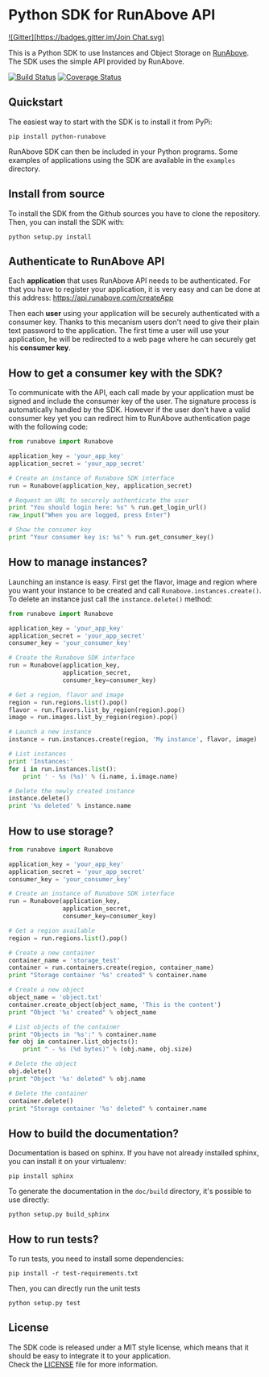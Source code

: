 Python SDK for RunAbove API
===========================
[![Gitter](https://badges.gitter.im/Join Chat.svg)](https://gitter.im/ne0ark/python-runabove?utm_source=badge&utm_medium=badge&utm_campaign=pr-badge&utm_content=badge)

This is a Python SDK to use Instances and Object Storage on 
[RunAbove](https://www.runabove.com). The SDK uses the simple API provided by 
RunAbove.

[![Build 
Status](https://travis-ci.org/runabove/python-runabove.svg?branch=master)](https://travis-ci.org/runabove/python-runabove)
[![Coverage 
Status](https://coveralls.io/repos/runabove/python-runabove/badge.png?branch=master)](https://coveralls.io/r/runabove/python-runabove?branch=master)

Quickstart
----------

The easiest way to start with the SDK is to install it from PyPi:

    pip install python-runabove

RunAbove SDK can then be included in your Python programs. Some examples of
applications using the SDK are available in the `examples` directory.

Install from source
-------------------

To install the SDK from the Github sources you have to clone the repository.
Then, you can install the SDK with:

    python setup.py install


Authenticate to RunAbove API
----------------------------

Each **application** that uses RunAbove API needs to be authenticated. For that 
you have to register your application, it is very easy and can be done at this 
address: https://api.runabove.com/createApp

Then each **user** using your application will be securely authenticated with a 
consumer key. Thanks to this mecanism users don't need to give their plain text 
password to the application. The first time a user will use your application, 
he will be redirected to a web page where he can securely get his **consumer 
key**.

How to get a consumer key with the SDK?
---------------------------------------

To communicate with the API, each call made by your application must be signed 
and include the consumer key of the user. The signature process is 
automatically handled by the SDK. However if the user don't have a valid 
consumer key yet you can redirect him to RunAbove authentication page with the 
following code:

```python
from runabove import Runabove

application_key = 'your_app_key'
application_secret = 'your_app_secret'

# Create an instance of Runabove SDK interface
run = Runabove(application_key, application_secret)

# Request an URL to securely authenticate the user
print "You should login here: %s" % run.get_login_url()
raw_input("When you are logged, press Enter")

# Show the consumer key
print "Your consumer key is: %s" % run.get_consumer_key()
```

How to manage instances?
------------------------

Launching an instance is easy. First get the flavor, image and region where you 
want your instance to be created and call `Runabove.instances.create()`. To 
delete an instance just call the `instance.delete()` method:

```python
from runabove import Runabove

application_key = 'your_app_key'
application_secret = 'your_app_secret'
consumer_key = 'your_consumer_key'

# Create the Runabove SDK interface
run = Runabove(application_key,
               application_secret,
               consumer_key=consumer_key)

# Get a region, flavor and image
region = run.regions.list().pop()
flavor = run.flavors.list_by_region(region).pop()
image = run.images.list_by_region(region).pop()

# Launch a new instance
instance = run.instances.create(region, 'My instance', flavor, image)

# List instances
print 'Instances:'
for i in run.instances.list():
    print ' - %s (%s)' % (i.name, i.image.name)

# Delete the newly created instance
instance.delete()
print '%s deleted' % instance.name
```

How to use storage?
-------------------

```python
from runabove import Runabove

application_key = 'your_app_key'
application_secret = 'your_app_secret'
consumer_key = 'your_consumer_key'

# Create an instance of Runabove SDK interface
run = Runabove(application_key,
               application_secret,
               consumer_key=consumer_key)

# Get a region available
region = run.regions.list().pop()

# Create a new container
container_name = 'storage_test'
container = run.containers.create(region, container_name)
print "Storage container '%s' created" % container.name

# Create a new object
object_name = 'object.txt'
container.create_object(object_name, 'This is the content')
print "Object '%s' created" % object_name

# List objects of the container
print "Objects in '%s':" % container.name
for obj in container.list_objects():
    print " - %s (%d bytes)" % (obj.name, obj.size)

# Delete the object
obj.delete()
print "Object '%s' deleted" % obj.name

# Delete the container
container.delete()
print "Storage container '%s' deleted" % container.name
```

How to build the documentation?
-------------------------------

Documentation is based on sphinx. If you have not already installed sphinx, you 
can install it on your virtualenv:

    pip install sphinx

To generate the documentation in the `doc/build` directory, it's possible to 
use directly:

    python setup.py build_sphinx

How to run tests?
-----------------

To run tests, you need to install some dependencies:

    pip install -r test-requirements.txt

Then, you can directly run the unit tests

    python setup.py test

License
-------

The SDK code is released under a MIT style license, which means that it should 
be easy to integrate it to your application.  
Check the [LICENSE](LICENSE) file for more information.

